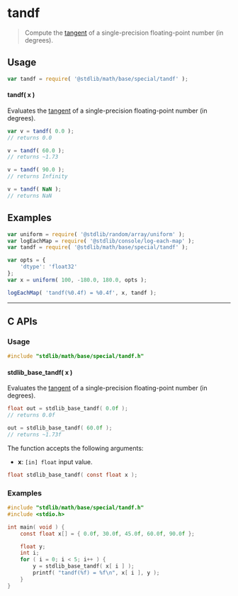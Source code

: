 <!--

@license Apache-2.0

Copyright (c) 2025 The Stdlib Authors.

Licensed under the Apache License, Version 2.0 (the "License");
you may not use this file except in compliance with the License.
You may obtain a copy of the License at

   http://www.apache.org/licenses/LICENSE-2.0

Unless required by applicable law or agreed to in writing, software
distributed under the License is distributed on an "AS IS" BASIS,
WITHOUT WARRANTIES OR CONDITIONS OF ANY KIND, either express or implied.
See the License for the specific language governing permissions and
limitations under the License.

-->

# tandf

> Compute the [tangent][trigonometric-functions] of a single-precision floating-point number (in degrees).

<section class="intro">

</section>

<section class="usage">

## Usage

```javascript
var tandf = require( '@stdlib/math/base/special/tandf' );
```

#### tandf( x )

Evaluates the [tangent][trigonometric-functions] of a single-precision floating-point number (in degrees).

```javascript
var v = tandf( 0.0 );
// returns 0.0

v = tandf( 60.0 );
// returns ~1.73

v = tandf( 90.0 );
// returns Infinity

v = tandf( NaN );
// returns NaN
```

</section>

<!-- /.usage -->

<section class="examples">

## Examples

<!-- eslint no-undef: "error" -->

```javascript
var uniform = require( '@stdlib/random/array/uniform' );
var logEachMap = require( '@stdlib/console/log-each-map' );
var tandf = require( '@stdlib/math/base/special/tandf' );

var opts = {
    'dtype': 'float32'
};
var x = uniform( 100, -180.0, 180.0, opts );

logEachMap( 'tandf(%0.4f) = %0.4f', x, tandf );
```

</section>

<!-- /.examples -->

<!-- C interface documentation. -->

* * *

<section class="c">

## C APIs

<!-- Section to include introductory text. Make sure to keep an empty line after the intro `section` element and another before the `/section` close. -->

<section class="intro">

</section>

<!-- /.intro -->

<!-- C usage documentation. -->

<section class="usage">

### Usage

```c
#include "stdlib/math/base/special/tandf.h"
```

#### stdlib_base_tandf( x )

Evaluates the [tangent][trigonometric-functions] of a single-precision floating-point number (in degrees).

```c
float out = stdlib_base_tandf( 0.0f );
// returns 0.0f

out = stdlib_base_tandf( 60.0f );
// returns ~1.73f
```

The function accepts the following arguments:

-   **x**: `[in] float` input value.

```c
float stdlib_base_tandf( const float x );
```

</section>

<!-- /.usage -->

<!-- C API usage notes. Make sure to keep an empty line after the `section` element and another before the `/section` close. -->

<section class="notes">

</section>

<!-- /.notes -->

<!-- C API usage examples. -->

<section class="examples">

### Examples

```c
#include "stdlib/math/base/special/tandf.h"
#include <stdio.h>

int main( void ) {
    const float x[] = { 0.0f, 30.0f, 45.0f, 60.0f, 90.0f };

    float y;
    int i;
    for ( i = 0; i < 5; i++ ) {
        y = stdlib_base_tandf( x[ i ] );
        printf( "tandf(%f) = %f\n", x[ i ], y );
    }
}
```

</section>

<!-- /.examples -->

</section>

<!-- /.c -->

<!-- Section for related `stdlib` packages. Do not manually edit this section, as it is automatically populated. -->

<section class="related">

</section>

<!-- /.related -->

<!-- Section for all links. Make sure to keep an empty line after the `section` element and another before the `/section` close. -->

<section class="links">

[trigonometric-functions]: https://en.wikipedia.org/wiki/Trigonometric_functions

<!-- <related-links> -->

<!-- </related-links> -->

</section>

<!-- /.links -->
